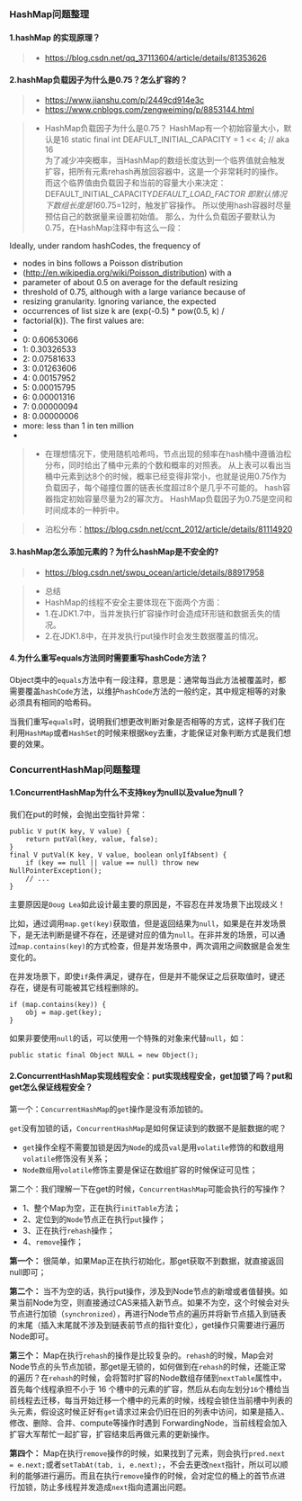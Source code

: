### HashMap问题整理

#### 1.hashMap 的实现原理？

>- https://blog.csdn.net/qq_37113604/article/details/81353626


#### 2.hashMap负载因子为什么是0.75？怎么扩容的？

>- https://www.jianshu.com/p/2449cd914e3c
>- https://www.cnblogs.com/zengweiming/p/8853144.html

>- HashMap负载因子为什么是0.75？
HashMap有一个初始容量大小，默认是16
static final int DEAFULT_INITIAL_CAPACITY = 1 << 4; // aka 16    
为了减少冲突概率，当HashMap的数组长度达到一个临界值就会触发扩容，把所有元素rehash再放回容器中，这是一个非常耗时的操作。
而这个临界值由负载因子和当前的容量大小来决定：
DEFAULT_INITIAL_CAPACITY*DEFAULT_LOAD_FACTOR
即默认情况下数组长度是16*0.75=12时，触发扩容操作。
所以使用hash容器时尽量预估自己的数据量来设置初始值。
那么，为什么负载因子要默认为0.75，在HashMap注释中有这么一段：

Ideally, under random hashCodes, the frequency of
* nodes in bins follows a Poisson distribution
* (http://en.wikipedia.org/wiki/Poisson_distribution) with a
* parameter of about 0.5 on average for the default resizing
* threshold of 0.75, although with a large variance because of
* resizing granularity. Ignoring variance, the expected
* occurrences of list size k are (exp(-0.5) * pow(0.5, k) /
* factorial(k)). The first values are:
*
* 0:    0.60653066
* 1:    0.30326533
* 2:    0.07581633
* 3:    0.01263606
* 4:    0.00157952
* 5:    0.00015795
* 6:    0.00001316
* 7:    0.00000094
* 8:    0.00000006
* more: less than 1 in ten million
*

>- 在理想情况下，使用随机哈希吗，节点出现的频率在hash桶中遵循泊松分布，同时给出了桶中元素的个数和概率的对照表。
从上表可以看出当桶中元素到达8个的时候，概率已经变得非常小，也就是说用0.75作为负载因子，每个碰撞位置的链表长度超过8个是几乎不可能的。
hash容器指定初始容量尽量为2的幂次方。
HashMap负载因子为0.75是空间和时间成本的一种折中。

>- 泊松分布：https://blog.csdn.net/ccnt_2012/article/details/81114920

#### 3.hashMap怎么添加元素的？为什么hashMap是不安全的?
>- https://blog.csdn.net/swpu_ocean/article/details/88917958

>- 总结
>- HashMap的线程不安全主要体现在下面两个方面：
>- 1.在JDK1.7中，当并发执行扩容操作时会造成环形链和数据丢失的情况。
>- 2.在JDK1.8中，在并发执行put操作时会发生数据覆盖的情况。

#### 4.为什么重写equals方法同时需要重写hashCode方法？

Object类中的`equals`方法中有一段注释，意思是：通常每当此方法被覆盖时，都需要覆盖`hashCode`方法，以维护`hashCode`方法的一般约定，其中规定相等的对象必须具有相同的哈希码。

当我们重写`equals`时，说明我们想更改判断对象是否相等的方式，这样子我们在利用`HashMap`或者`HashSet`的时候来根据key去重，才能保证对象判断方式是我们想要的效果。

### ConcurrentHashMap问题整理

#### 1.ConcurrentHashMap为什么不支持key为null以及value为null？

我们在put的时候，会抛出空指针异常：
```
public V put(K key, V value) {
    return putVal(key, value, false);
}
final V putVal(K key, V value, boolean onlyIfAbsent) {
    if (key == null || value == null) throw new NullPointerException();
    // ...
}
```

主要原因是`Doug Lea`如此设计最主要的原因是，不容忍在并发场景下出现歧义！

比如，通过调用`map.get(key)`获取值，但是返回结果为`null`，如果是在并发场景下，是无法判断是键不存在，还是键对应的值为`null`。在非并发的场景，可以通过`map.contains(key)`的方式检查，但是并发场景中，两次调用之间数据是会发生变化的。

在并发场景下，即使`if`条件满足，键存在，但是并不能保证之后获取值时，键还存在，键是有可能被其它线程删除的。
```
if (map.contains(key)) {
    obj = map.get(key);
}
```

如果非要使用`null`的话，可以使用一个特殊的对象来代替`null`，如：
```
public static final Object NULL = new Object();
```

#### 2.ConcurrentHashMap实现线程安全：put实现线程安全，get加锁了吗？put和get怎么保证线程安全？

第一个：`ConcurrentHashMap`的`get`操作是没有添加锁的。

`get`没有加锁的话，`ConcurrentHashMap`是如何保证读到的数据不是脏数据的呢？

- `get`操作全程不需要加锁是因为`Node`的成员`val`是用`volatile`修饰的和数组用`volatile`修饰没有关系；
- `Node数组`用`volatile`修饰主要是保证在数组扩容的时候保证可见性；

第二个：我们理解一下在get的时候，`ConcurrentHashMap`可能会执行的写操作？

- 1、整个Map为空，正在执行`initTable`方法；
- 2、定位到的`Node`节点正在执行`put`操作；
- 3、正在执行`rehash`操作；
- 4、`remove`操作；

**第一个：** 很简单，如果Map正在执行初始化，那get获取不到数据，就直接返回null即可；

**第二个：** 当不为空的话，执行put操作，涉及到Node节点的新增或者值替换。如果当前Node为空，则直接通过CAS来插入新节点。如果不为空，这个时候会对头节点进行加锁（`synchronized`），再进行Node节点的遍历并将新节点插入到链表的末尾（插入末尾就不涉及到链表前节点的指针变化），get操作只需要进行遍历Node即可。

**第三个：** Map在执行`rehash`的操作是比较复杂的。`rehash`的时候，Map会对Node节点的头节点加锁，那get是无锁的，如何做到在`rehash`的时候，还能正常的遍历？在`rehash`的时候，会将暂时扩容的Node数组存储到`nextTable`属性中，首先每个线程承担不小于 16 个槽中的元素的扩容，然后从右向左划分`16`个槽给当前线程去迁移，每当开始迁移一个槽中的元素的时候，线程会锁住当前槽中列表的头元素，假设这时候正好有`get`请求过来会仍旧在旧的列表中访问，如果是插入、修改、删除、合并、compute等操作时遇到 ForwardingNode，当前线程会加入扩容大军帮忙一起扩容，扩容结束后再做元素的更新操作。

**第四个：** Map在执行`remove`操作的时候，如果找到了元素，则会执行`pred.next = e.next;`或者`setTabAt(tab, i, e.next);`，不会去更改`next`指针，所以可以顺利的能够进行遍历。而且在执行`remove`操作的时候，会对定位的桶上的首节点进行加锁，防止多线程并发造成`next`指向遗漏出问题。
